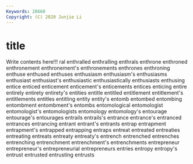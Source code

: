 ```yaml
---
Keywords: 28660
Copyright: (C) 2020 Junjie Li
---
```


# title

Write contents here!!!
ral 
enthralled 
enthralling 
enthrals 
enthrone
enthroned 
enthronement 
enthronement's 
enthronements 
enthrones 
enthroning 
enthuse 
enthused 
enthuses 
enthusiasm
enthusiasm's 
enthusiasms 
enthusiast 
enthusiast's 
enthusiastic 
enthusiastically 
enthusiasts 
enthusing 
entice 
enticed
enticement 
enticement's 
enticements 
entices 
enticing 
entire 
entirely 
entirety 
entirety's 
entities
entitle 
entitled 
entitlement 
entitlement's 
entitlements 
entitles 
entitling 
entity 
entity's 
entomb
entombed 
entombing 
entombment 
entombment's 
entombs 
entomological 
entomologist 
entomologist's 
entomologists 
entomology
entomology's 
entourage 
entourage's 
entourages 
entrails 
entrails's 
entrance 
entrance's 
entranced 
entrances
entrancing 
entrant 
entrant's 
entrants 
entrap 
entrapment 
entrapment's 
entrapped 
entrapping 
entraps
entreat 
entreated 
entreaties 
entreating 
entreats 
entreaty 
entreaty's 
entrench 
entrenched 
entrenches
entrenching 
entrenchment 
entrenchment's 
entrenchments 
entrepreneur 
entrepreneur's 
entrepreneurial 
entrepreneurs 
entries 
entropy
entropy's 
entrust 
entrusted 
entrusting 
entrusts 
